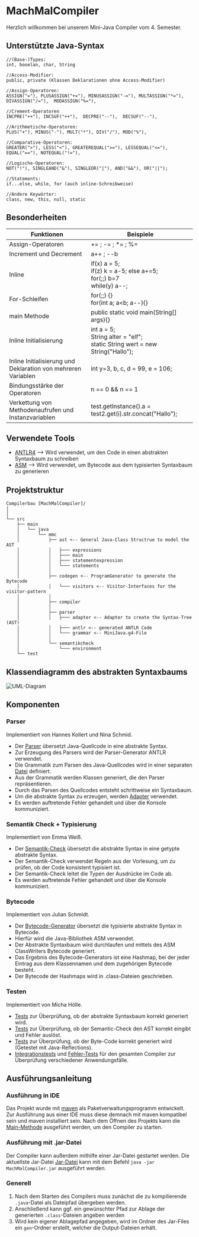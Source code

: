 # MachMalCompiler

Herzlich willkommen bei unserem Mini-Java Compiler vom 4. Semester.

## Unterstützte Java-Syntax

```plain
//(Base-)Types:
int, booelan, char, String

//Access-Modifier:
public, private (Klassen Deklarationen ohne Access-Modifier)

//Assign-Operatoren:
ASSIGN("="), PLUSASSIGN("+="), MINUSASSIGN("-="), MULTASSIGN("*="), DIVASSIGN("/="),  MODASSIGN("%="), 

//Crement-Operatoren
INCPRE("++"), INCSUF("++"),  DECPRE("--"),  DECSUF("--"), 

//Arithmetische-Operatoren:
PLUS("+"), MINUS("-"), MULT("*"), DIV("/"), MOD("%"),

//Comparative-Operatoren:
GREATER(">"), LESS("<"), GREATEREQUAL(">="), LESSEQUAL("<="), EQUAL("=="), NOTEQUAL("!="),

//Logische-Operatoren:
NOT("!"), SINGLEAND("&"), SINGLEOR("|"), AND("&&"), OR("||");

//Statements:
if...else, while, for (auch inline-Schreibweise)

//Andere Keywörter:
class, new, this, null, static        
```
## Besonderheiten

| Funktionen                                                    | Beispiele                                                                          |
|---------------------------------------------------------------|------------------------------------------------------------------------------------|
| Assign-Operatoren                                             | += ; -= ; *= ; %=                                                                  |
| Increment und Decrement                                       | a++ ; --b                                                                          |
| Inline                                                        | if(x) a = 5;<br/> if(z) k = a-5; else a+=5;<br/>for(;;) b=7<br/> while(y) a--;     |
| For-Schleifen                                                 | for(;;) {}<br/>for(int a; a<b; a--){}                                              |
| main Methode                                                  | public static void main(String[] args){}                                           |
| Inline Initialisierung                                        | int a = 5;<br/>String alter = "elf";<br/>static String wert = new String("Hallo"); |
| Inline Initialisierung und Deklaration von mehreren Variablen | int y=3, b, c, d = 99, e = 106;                                                    |
| Bindungsstärke der Operatoren                                 | n == 0 && n == 1                                                                   |
| Verkettung von Methodenaufrufen und Instanzvariablen          | test.getInstance().a = test2.get(i).str.concat("Hallo");                           |

## Verwendete Tools
* [ANTLR4](https://www.antlr.org/) --> Wird verwendet, um den Code in einen abstrakten Syntaxbaum zu schreiben
* [ASM](https://asm.ow2.io/) --> Wird verwendet, um Bytecode aus dem typisierten Syntaxbaum zu generieren

## Projektstruktur

```plain
Compilerbau [MachMalCompiler]/
│
│
└── src
    ├── main
    │   └── java
    │       └── mmc
    │           ├── ast <-- General Java-Class Structrue to model the AST
    │           │   ├─── expressions
    │           │   ├─── main
    │           │   ├─── statementexpression
    │           │   └─── statements
    │           │
    │           ├── codegen <-- ProgramGenerator to generate the Bytecode
    │           │   └─── visitors <-- Visitor-Interfaces for the visitor-pattern
    │           │
    │           ├── compiler
    │           │
    │           ├── parser
    │           │   ├─── adapter <-- Adapter to create the Syntax-Tree (AST)
    │           │   ├─── antlr <-- generated ANTLR Code
    │           │   └─── grammar <-- MiniJava.g4-File
    │           │
    │           └── semantikcheck
    │               └─── environment
    └── test
```
## Klassendiagramm des abstrakten Syntaxbaums
![UML-Diagram](./uml/AST_UML.svg)

## Komponenten

### Parser

Implementiert von Hannes Kollert und Nina Schmid.

* Der [Parser](./src/main/java/mmc/parser) übersetzt Java-Quellcode in eine abstrakte Syntax. 
* Zur Erzeugung des Parsers wird der Parser-Generator ANTLR verwendet. 
* Die Grammatik zum Parsen des Java-Quellcodes wird in einer separaten [Datei](./src/main/java/mmc/parser/MiniJava.g4) definiert. 
* Aus der Grammatik werden Klassen generiert, die den Parser repräsentieren. 
* Durch das Parsen des Quellcodes entsteht schrittweise ein Syntaxbaum. 
* Um die abstrakte Syntax zu erzeugen, werden [Adapter](./src/main/java/mmc/parser/adapter) verwendet. 
* Es werden auftretende Fehler gehandelt und über die Konsole kommuniziert.

### Semantik Check + Typisierung

Implementiert von Emma Weiß.

* Der [Semantik-Check](./src/main/java/mmc/semantikcheck) übersetzt die abstrakte Syntax in eine getypte abstrakte Syntax.
* Der Semantik-Check verwendet Regeln aus der Vorlesung, um zu prüfen, ob der Code konsistent typisiert ist.
* Der Semantik-Check leitet die Typen der Ausdrücke im Code ab.
* Es werden auftretende Fehler gehandelt und über die Konsole kommuniziert.

### Bytecode

Implementiert von Julian Schmidt.

* Der [Bytecode-Generator](./src/main/java/mmc/codegen) übersetzt die typisierte abstrakte Syntax in Bytecode.
* Hierfür wird die Java-Bibliothek ASM verwendet.
* Der Abstrakte Syntaxbaum wird durchlaufen und mittels des ASM ClassWriters Bytecode generiert.
* Das Ergebnis des Bytecode-Generators ist eine Hashmap, bei der jeder Eintrag aus dem Klassennamen und dem zugehörigen Bytecode besteht.
* Der Bytecode der Hashmaps wird in .class-Dateien geschrieben.

### Testen

Implementiert von Micha Hölle.

- [Tests](./src/test/java/mmc/AstTests.java) zur Überprüfung, ob der abstrakte Syntaxbaum korrekt generiert wird.
- [Tests](./src/test/java/mmc/TastTests.java) zur Überprüfung, ob der Semantic-Check den AST korrekt eingibt und Fehler auslöst.
- [Tests](./src/test/java/mmc/ByteCodeTest.java) zur Überprüfung, ob der Byte-Code korrekt generiert wird (Getestet mit Java-Reflections).
- [Integrationstests](./src/test/java/mmc/FullRunTests.java) und [Fehler-Tests](./src/test/java/mmc/FailTests.java) für den gesamten Compiler zur Überprüfung verschiedener Anwendungsfälle.

## Ausführungsanleitung

### Ausführung in IDE
Das Projekt wurde mit [maven](https://maven.apache.org/) als Paketverwaltungsprogramm entwickelt.
Zur Ausführung aus einer IDE muss diese demnach mit maven kompatibel sein und maven installiert sein.
Nach dem Öffnen des Projekts kann die [Main-Methode](./src/main/java/mmc/Main.java) ausgeführt werden, um den Compiler zu starten.

### Ausführung mit .jar-Datei
Der Compiler kann außerdem mithilfe einer Jar-Datei gestartet werden.
Die aktuellste Jar-Datei [Jar-Datei](./MachMalCompiler.jar) kann mit dem Befehl ```java -jar MachMalCompiler.jar``` ausgeführt werden.

### Generell
1. Nach dem Starten des Compilers muss zunächst die zu kompilierende ```.java```-Datei als Dateipfad übergeben werden.
2. Anschließend kann ggf. ein gewünschter Pfad zur Ablage der generierten ```.class```-Dateien angeben werden
3. Wird kein eigener Ablagepfad angegeben, wird im Ordner des Jar-Files ein ```gen```-Ordner erstellt, welcher die Output-Dateien erhält.
